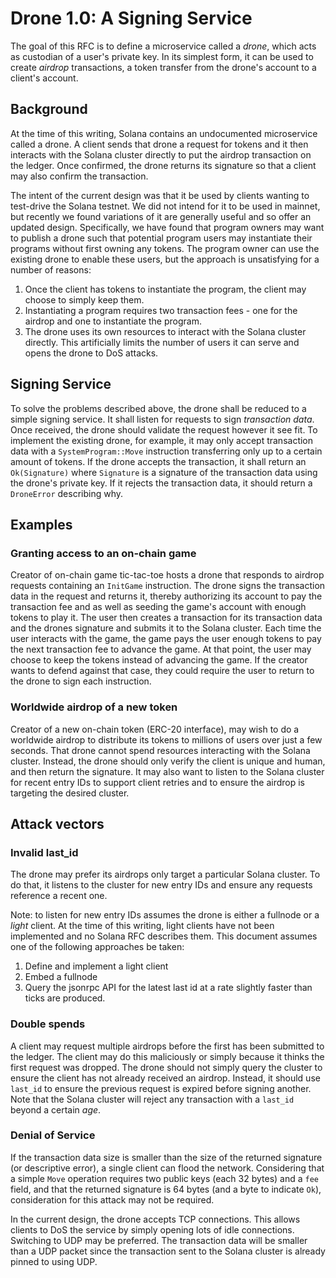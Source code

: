# Drone 1.0: A Signing Service

The goal of this RFC is to define a microservice called a *drone*, which acts
as custodian of a user's private key. In its simplest form, it can be used to
create *airdrop* transactions, a token transfer from the drone's account to a
client's account.

## Background

At the time of this writing, Solana contains an undocumented microservice
called a drone. A client sends that drone a request for tokens and it then
interacts with the Solana cluster directly to put the airdrop transaction on
the ledger.  Once confirmed, the drone returns its signature so that a client
may also confirm the transaction.

The intent of the current design was that it be used by clients wanting to
test-drive the Solana testnet. We did not intend for it to be used in mainnet,
but recently we found variations of it are generally useful and so offer an
updated design. Specifically, we have found that program owners may want to
publish a drone such that potential program users may instantiate their
programs without first owning any tokens. The program owner can use the
existing drone to enable these users, but the approach is unsatisfying for a
number of reasons:

1. Once the client has tokens to instantiate the program, the client may choose
   to simply keep them.
2. Instantiating a program requires two transaction fees - one for the airdrop
   and one to instantiate the program.
3. The drone uses its own resources to interact with the Solana cluster
   directly.  This artificially limits the number of users it can serve and
   opens the drone to DoS attacks.


## Signing Service

To solve the problems described above, the drone shall be reduced to a simple
signing service. It shall listen for requests to sign *transaction data*.  Once
received, the drone should validate the request however it see fit. To
implement the existing drone, for example, it may only accept transaction data
with a `SystemProgram::Move` instruction transferring only up to a certain
amount of tokens. If the drone accepts the transaction, it shall return an
`Ok(Signature)` where `Signature` is a signature of the transaction data using
the drone's private key. If it rejects the transaction data, it should return a
`DroneError` describing why.


## Examples

### Granting access to an on-chain game

Creator of on-chain game tic-tac-toe hosts a drone that responds to airdrop
requests containing an `InitGame` instruction. The drone signs the transaction
data in the request and returns it, thereby authorizing its account to pay the
transaction fee and as well as seeding the game's account with enough tokens to
play it. The user then creates a transaction for its transaction data and the
drones signature and submits it to the Solana cluster. Each time the user
interacts with the game, the game pays the user enough tokens to pay the next
transaction fee to advance the game. At that point, the user may choose to keep
the tokens instead of advancing the game. If the creator wants to defend
against that case, they could require the user to return to the drone to sign
each instruction.

### Worldwide airdrop of a new token

Creator of a new on-chain token (ERC-20 interface), may wish to do a worldwide
airdrop to distribute its tokens to millions of users over just a few seconds.
That drone cannot spend resources interacting with the Solana cluster. Instead,
the drone should only verify the client is unique and human, and then return
the signature. It may also want to listen to the Solana cluster for recent
entry IDs to support client retries and to ensure the airdrop is targeting
the desired cluster.


## Attack vectors

### Invalid last_id

The drone may prefer its airdrops only target a particular Solana cluster.  To
do that, it listens to the cluster for new entry IDs and ensure any requests
reference a recent one.

Note: to listen for new entry IDs assumes the drone is either a fullnode or a
*light* client. At the time of this writing, light clients have not been
implemented and no Solana RFC describes them. This document assumes one of the
following approaches be taken:

1. Define and implement a light client
2. Embed a fullnode
3. Query the jsonrpc API for the latest last id at a rate slightly faster than
   ticks are produced.

### Double spends

A client may request multiple airdrops before the first has been submitted to
the ledger. The client may do this maliciously or simply because it thinks the
first request was dropped. The drone should not simply query the cluster to
ensure the client has not already received an airdrop. Instead, it should use
`last_id` to ensure the previous request is expired before signing another.
Note that the Solana cluster will reject any transaction with a `last_id`
beyond a certain *age*.

### Denial of Service

If the transaction data size is smaller than the size of the returned signature
(or descriptive error), a single client can flood the network.  Considering
that a simple `Move` operation requires two public keys (each 32 bytes) and a
`fee` field, and that the returned signature is 64 bytes (and a byte to
indicate `Ok`), consideration for this attack may not be required.

In the current design, the drone accepts TCP connections. This allows clients
to DoS the service by simply opening lots of idle connections. Switching to UDP
may be preferred. The transaction data will be smaller than a UDP packet since
the transaction sent to the Solana cluster is already pinned to using UDP.
